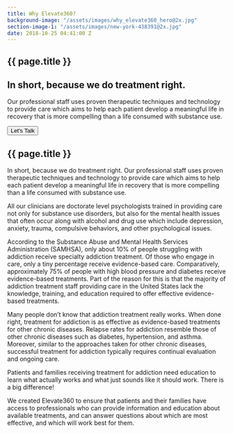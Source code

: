 ```yaml
---
title: Why Elevate360?
background-image: "/assets/images/why_elevate360_hero@2x.jpg"
section-image-1: "/assets/images/new-york-438391@2x.jpg"
date: 2018-10-25 04:41:00 Z
---
```


<section id="homepage_1" class="hero" style="background-image: url('{{ page.background-image }}')">
    <div class="section-content">
        <h1>{{ page.title }}</h1>
        <h2>In short, because we do treatment right.</h2>
        <p>
            Our professional staff uses proven therapeutic techniques and technology to provide care which aims to help each patient develop a meaningful life in recovery that is more compelling than a life consumed with substance use.  
        </p>
        <button class="rounded bordered">Let's Talk</button>
    </div>
</section>

<section>
    <div class="section-content">
        <h2>{{ page.title }}</h2>
        <p>In short, because we do treatment right.  Our professional staff uses proven therapeutic techniques and technology to provide care which aims to help each patient develop a meaningful life in recovery that is more compelling than a life consumed with substance use.  
        </p>
        <p>
        All our clinicians are doctorate level psychologists trained in providing care not only for substance use disorders, but also for the mental health issues that often occur along with alcohol and drug use which include depression, anxiety, trauma, compulsive behaviors, and other psychological issues. 
        </p>
        <p>
        According to the Substance Abuse and Mental Health Services Administration (SAMHSA), only about 10% of people struggling with addiction receive specialty addiction treatment.  Of those who engage in care, only a tiny percentage receive evidence-based care.  Comparatively, approximately 75% of people with high blood pressure and diabetes receive evidence-based treatments. Part of the reason for this is that the majority of addiction treatment staff providing care in the United States lack the knowledge, training, and education required to offer effective evidence-based treatments.  
        </p>
        <p>
        Many people don’t know that addiction treatment really works. When done right, treatment for addiction is as effective as evidence-based treatments for other chronic diseases. Relapse rates for addiction resemble those of other chronic diseases such as diabetes, hypertension, and asthma. Moreover, similar to the approaches taken for other chronic diseases, successful treatment for addiction typically requires continual evaluation and ongoing care.
        </p>
        <p>
        Patients and families receiving treatment for addiction need education to learn what actually works and what just sounds like it should work. There is a big difference!
        </p>
        <p>
        We created Elevate360 to ensure that patients and their families have access to professionals who can provide information and education about available treatments, and can answer questions about which are most effective, and which will work best for them.
        </p>
    </div>
    <div class="side-image" style="background-image:url('{{ page.section-image-1 }}')"></div>
</section>